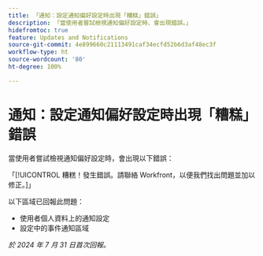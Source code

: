 ```yaml
---
title: 「通知：設定通知偏好設定時出現「糟糕」錯誤」
description: 「當使用者嘗試檢視通知偏好設定時，會出現錯誤。」
hidefromtoc: true
feature: Updates and Notifications
source-git-commit: 4e899660c21113491caf34ecfd52b6d3af48ec3f
workflow-type: ht
source-wordcount: '80'
ht-degree: 100%

---
```



# 通知：設定通知偏好設定時出現「糟糕」錯誤

當使用者嘗試檢視通知偏好設定時，會出現以下錯誤：

「[!UICONTROL 糟糕！發生錯誤。請聯絡 Workfront，以便我們找出問題並加以修正。]」

以下區域已回報此問題：

* 使用者個人資料上的通知設定
* 設定中的事件通知區域

_於 2024 年 7 月 31 日首次回報。_
